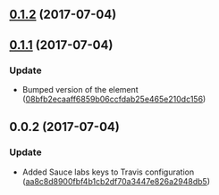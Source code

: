 <a name="0.1.2"></a>
## [0.1.2](https://github.com/advanced-rest-client/raml-annotations-display/compare/0.1.1...v0.1.2) (2017-07-04)




<a name="0.1.1"></a>
## [0.1.1](https://github.com/advanced-rest-client/raml-annotations-display/compare/0.0.2...v0.1.1) (2017-07-04)


### Update

* Bumped version of the element ([08bfb2ecaaff6859b06ccfdab25e465e210dc156](https://github.com/advanced-rest-client/raml-annotations-display/commit/08bfb2ecaaff6859b06ccfdab25e465e210dc156))



<a name="0.0.2"></a>
## 0.0.2 (2017-07-04)


### Update

* Added Sauce labs keys to Travis configuration ([aa8c8d8900fbf4b1cb2df70a3447e826a2948db5](https://github.com/advanced-rest-client/raml-annotations-display/commit/aa8c8d8900fbf4b1cb2df70a3447e826a2948db5))



